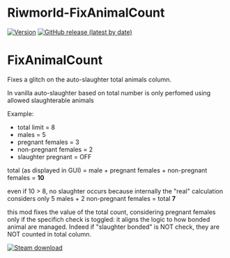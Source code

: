 # Riwmorld-FixAnimalCount

[![Version](https://img.shields.io/badge/Rimworld-1.4-green.svg)](http://rimworldgame.com/)
[![GitHub release (latest by date)](https://img.shields.io/github/v/release/angelolocritani/Rimworld-FixAnimalCount)](https://github.com/angelolocritani/Rimworld-FixAnimalCount/releases/latest)
# FixAnimalCount

Fixes a glitch on the auto-slaughter total animals column.

In vanilla auto-slaughter based on total number is only perfomed using allowed slaughterable animals

Example:
- total limit = 8
- males = 5
- pregnant females = 3
- non-pregnant females = 2
- slaughter pregnant = OFF

total (as displayed in GUI) = male + pregnant females + non-pregnant females = **10**

even if 10 > 8, no slaughter occurs because internally the "real" calculation considers only 5 males + 2 non-pregnant females = total **7**

this mod fixes the value of the total count, considering pregnant females only if the specifich check is toggled: it aligns the logic to how bonded animal are managed. Indeed if "slaughter bonded" is NOT check, they are NOT counted in total column.

[![Steam download](https://img.shields.io/steam/downloads/2903360884?logo=steam)](https://steamcommunity.com/sharedfiles/filedetails/?id=2903360884)
